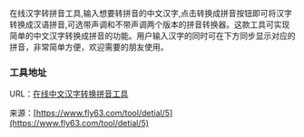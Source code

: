 在线汉字转拼音工具,输入想要转拼音的中文汉字,点击转换成拼音按钮即可将汉字转换成汉语拼音,可选带声调和不带声调两个版本的拼音转换器。这款工具可实现简单的中文汉字转换成拼音的功能。用户输入汉字的同时可在下方同步显示对应的拼音，非常简单方便，欢迎需要的朋友使用。

### 工具地址
URL：[在线中文汉字转换拼音工具](https://www.fly63.com/tool/pinyin/)

来源：[https://www.fly63.com/tool/detial/5](https://www.fly63.com/tool/detial/5)